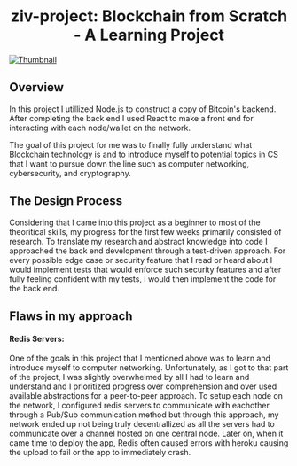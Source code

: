 <h1 align="center">ziv-project: Blockchain from Scratch - A Learning Project</h1>

[![Thumbnail](https://img.youtube.com/vi/YOUTUBE_VIDEO_ID_HERE/0.jpg)](https://drive.google.com/file/d/1OEcoET3Z2C5j3HeK5EYa11FuSXuo3b2t/view?usp=sharing)

## Overview
In this project I utillized Node.js to construct a copy of Bitcoin's backend. After completing the back end I used React to make a front end for interacting with each node/wallet on the network.

The goal of this project for me was to finally fully understand what Blockchain technology is and to introduce myself to potential topics in CS that I want to pursue down the line such as computer networking, cybersecurity, and cryptography.

## The Design Process
Considering that I came into this project as a beginner to most of the theoritical skills, my progress for the first few weeks primarily consisted of research. To translate my research and abstract knowledge into code I approached the back end development through a test-driven approach. For every possible edge case or security feature that I read or heard about I would implement tests that would enforce such security features and after fully feeling confident with my tests, I would then implement the code for the back end.

## Flaws in my approach
#### Redis Servers:
One of the goals in this project that I mentioned above was to learn and introduce myself to computer networking. Unfortunately, as I got to that part of the project, I was slightly overwhelmed by all I had to learn and understand and I prioritized progress over comprehension and over used available abstractions for a peer-to-peer approach. To setup each node on the network, I configured redis servers to communicate with eachother through a Pub/Sub communication method but through this approach, my network ended up not being truly decentrallized as all the servers had to communicate over a channel hosted on one central node. Later on, when it came time to deploy the app, Redis often caused errors with heroku causing the upload to fail or the app to immediately crash.